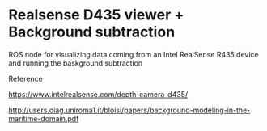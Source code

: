 # Realsense D435 viewer + Background subtraction
ROS node for visualizing data coming from an Intel RealSense R435 device and running the baskground subtraction

Reference

https://www.intelrealsense.com/depth-camera-d435/

http://users.diag.uniroma1.it/bloisi/papers/background-modeling-in-the-maritime-domain.pdf

